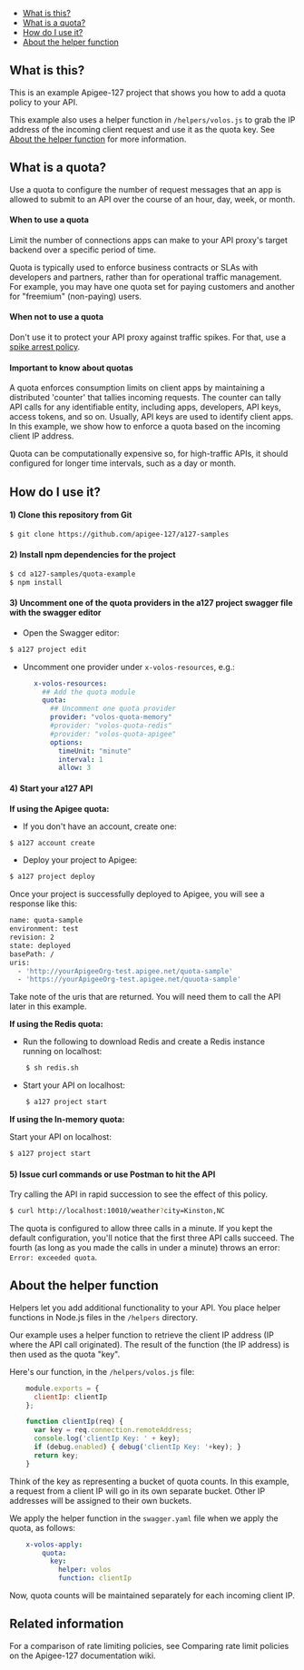
* [What is this?](#whatisthis)
* [What is a quota?](#whatis)
* [How do I use it?](#howdo)
* [About the helper function](#helper)

## <a name="whatisthis"></a>What is this?

This is an example Apigee-127 project that shows you how to add a quota policy to your API. 

This example also uses a helper function in `/helpers/volos.js` to grab the IP address of the incoming client request and use it as the quota key. See [About the helper function](#helper) for more information.

## <a name="whatis"></a>What is a quota?

Use a quota to configure the number of request messages that an app is allowed to submit to an API over the course of an hour, day, week, or month.

#### When to use a quota

Limit the number of connections apps can make to your API proxy's target backend over a specific period of time.

Quota is typically used to enforce business contracts or SLAs with developers and partners, rather than for operational traffic management. For example, you may have one quota set for paying customers and another for "freemium" (non-paying) users.

#### When not to use a quota

Don't use it to protect your API proxy against traffic spikes. For that, use a [spike arrest policy](https://github.com/apigee-127/a127-samples/tree/master/spikearrest-example).

#### Important to know about quotas

A quota enforces consumption limits on client apps by maintaining a distributed 'counter' that tallies incoming requests. The counter can tally API calls for any identifiable entity, including apps, developers, API keys, access tokens, and so on. Usually, API keys are used to identify client apps. In this example, we show how to enforce a quota based on the incoming client IP address. 

Quota can be computationally expensive so, for high-traffic APIs, it should configured for longer time intervals, such as a day or month. 

## <a name="howdo"></a>How do I use it?

#### 1) Clone this repository from Git
```bash 
$ git clone https://github.com/apigee-127/a127-samples
```

#### 2) Install npm dependencies for the project
```bash
$ cd a127-samples/quota-example
$ npm install
```

#### 3) Uncomment one of the quota providers in the a127 project swagger file with the swagger editor

- Open the Swagger editor:

```bash
$ a127 project edit
```

- Uncomment one provider under `x-volos-resources`, e.g.:

```yaml
      x-volos-resources:
        ## Add the quota module
        quota:
          ## Uncomment one quota provider
          provider: "volos-quota-memory"
          #provider: "volos-quota-redis"
          #provider: "volos-quota-apigee"
          options:
            timeUnit: "minute"
            interval: 1
            allow: 3
```

#### 4) Start your a127 API

**If using the Apigee quota:**

- If you don't have an account, create one:

```bash
$ a127 account create
```

- Deploy your project to Apigee:

```bash
$ a127 project deploy
```

Once your project is successfully deployed to Apigee, you will see a response like this:

```bash
name: quota-sample
environment: test
revision: 2
state: deployed
basePath: /
uris:
  - 'http://yourApigeeOrg-test.apigee.net/quota-sample'
  - 'https://yourApigeeOrg-test.apigee.net/quuota-sample'
```

Take note of the uris that are returned. You will need them to call the API later in this example. 

**If using the Redis quota:**

- Run the following to download Redis and create a Redis instance running on localhost:

```bash
    $ sh redis.sh
```

- Start your API on localhost:

```bash
    $ a127 project start
```

**If using the In-memory quota:**

Start your API on localhost:

```bash
$ a127 project start
```


#### 5) Issue curl commands or use Postman to hit the API

Try calling the API in rapid succession to see the effect of this policy.

```bash
$ curl http://localhost:10010/weather?city=Kinston,NC
```

The quota is configured to allow three calls in a minute. If you kept the default configuration, you'll notice that the first three API calls succeed. The fourth (as long as you made the calls in under a minute) throws an error: `Error: exceeded quota`.


## <a name="aboutthe"></a>About the helper function

Helpers let you add additional functionality to your API. You place helper functions in Node.js files in the `/helpers` directory. 

Our example uses a helper function to retrieve the client IP address (IP where the API call originated). The result of the function (the IP address) is then used as the quota "key". 

Here's our function, in the `/helpers/volos.js` file:

```javascript
    module.exports = {
      clientIp: clientIp
    };

    function clientIp(req) {
      var key = req.connection.remoteAddress;
      console.log('clientIp Key: ' + key);
      if (debug.enabled) { debug('clientIp Key: '+key); }
      return key;
    }
```

Think of the key as representing a bucket of quota counts. In this example, a request from a client IP will go in its own separate bucket. Other IP addresses will be assigned to their own buckets.

We apply the helper function in the `swagger.yaml` file when we apply the quota, as follows:

``` yaml
    x-volos-apply:
        quota:
          key:
            helper: volos
            function: clientIp
```

Now, quota counts will be maintained separately for each incoming client IP.

## Related information

For a comparison of rate limiting policies, see Comparing rate limit policies on the Apigee-127 documentation wiki. 






